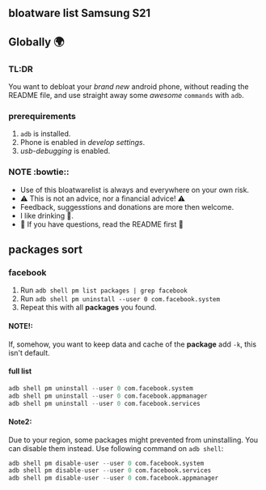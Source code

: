 ## bloatware list Samsung S21

## Globally :earth_africa:

### TL:DR
You want to debloat your *brand new* android phone, without reading the README file, and use straight away some *awesome* `commands` with `adb`.

### prerequirements
1.  `adb` is installed.
2.  Phone is enabled in *develop settings*.
3. *usb-debugging* is enabled.

### NOTE :bowtie::
- Use of this bloatwarelist is always and everywhere on your own risk.
- :warning: This is not an advice, nor a financial advice! :warning:
- Feedback, suggesstions and donations are more then welcome.
- I like drinking :beer:.
- :green_book: If you have questions, read the README first :green_book:

## packages sort

### facebook
1. Run `adb shell pm list packages | grep facebook`
2. Run `adb shell pm uninstall --user 0 com.facebook.system`
3. Repeat this with all **packages** you found.
#### NOTE!:
If, somehow, you want to keep data and cache of the **package** add  `-k`, this isn't default.
#### full list
```s
adb shell pm uninstall --user 0 com.facebook.system
adb shell pm uninstall --user 0 com.facebook.appmanager
adb shell pm uninstall --user 0 com.facebook.services
```
#### Note2:
Due to your region, some packages might prevented from uninstalling. You can disable them instead. Use following command on `adb shell`:
```s
adb shell pm disable-user --user 0 com.facebook.system 
adb shell pm disable-user --user 0 com.facebook.services
adb shell pm disable-user --user 0 com.facebook.appmanager
```




